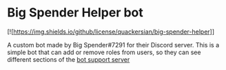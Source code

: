 # Big Spender Helper bot
[![https://img.shields.io/github/license/quackersian/big-spender-helper]]
 
A custom bot made by Big Spender#7291 for their Discord server.
This is a simple bot that can add or remove roles from users, so they can see different sections of the [bot support server](https://discord.gg/x7CyFRA5s6)
